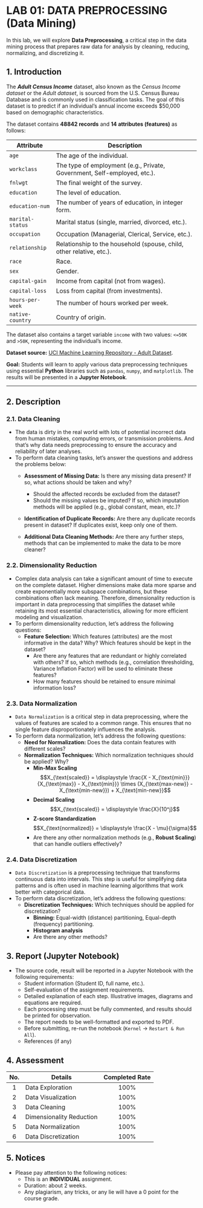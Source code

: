 # LAB 01: DATA PREPROCESSING (Data Mining)

In this lab, we will explore **Data Preprocessing**, a critical step in the data mining process that prepares raw data for analysis by cleaning, reducing, normalizing, and discretizing it.

## **1. Introduction**
The ***Adult Census Income*** dataset, also known as the *Census Income dataset* or the *Adult dataset*, is sourced from the U.S. Census Bureau Database and is commonly used in classification tasks. The goal of this dataset is to predict if an individual’s annual income exceeds $50,000 based on demographic characteristics.

The dataset contains **$48842$ records** and **$14$ attributes (features)** as follows:

| Attribute        | Description                                                                     |
|-------------------|---------------------------------------------------------------------------------|
| `age`            | The age of the individual.                                                     |
| `workclass`      | The type of employment (e.g., Private, Government, Self-employed, etc.).       |
| `fnlwgt`         | The final weight of the survey.                                                |
| `education`      | The level of education.                                                        |
| `education-num`  | The number of years of education, in integer form.                             |
| `marital-status` | Marital status (single, married, divorced, etc.).                              |
| `occupation`     | Occupation (Managerial, Clerical, Service, etc.).                              |
| `relationship`   | Relationship to the household (spouse, child, other relative, etc.).           |
| `race`           | Race.                                                                          |
| `sex`            | Gender.                                                                        |
| `capital-gain`   | Income from capital (not from wages).                                          |
| `capital-loss`   | Loss from capital (from investments).                                          |
| `hours-per-week` | The number of hours worked per week.                                           |
| `native-country` | Country of origin.                                                             |

The dataset also contains a target variable `income` with two values: `<=50K` and `>50K`, representing the individual’s income.

**Dataset source:** [UCI Machine Learning Repository - Adult Dataset](https://archive.ics.uci.edu/dataset/2/adult).

**Goal:** Students will learn to apply various data preprocessing techniques using essential **Python** libraries such as `pandas`, `numpy`, and `matplotlib`. The results will be presented in a **Jupyter Notebook**.

---

## **2. Description**
### **2.1. Data Cleaning**
* The data is dirty in the real world with lots of potential incorrect data from human mistakes, computing errors, or transmission problems. And that’s why data needs preprocessing to ensure the accuracy and reliability of later analyses.
* To perform data cleaning tasks, let’s answer the questions and address the problems below:
    * **Assessment of Missing Data:** Is there any missing data present? If so, what actions
should be taken and why?
        * Should the affected records be excluded from the dataset?
        * Should the missing values be imputed? If so, which imputation methods will be applied (e.g., global constant, mean, etc.)?

    * **Identification of Duplicate Records:** Are there any duplicate records present in dataset? If duplicates exist, keep only one of them.
    * **Additional Data Cleaning Methods:** Are there any further steps, methods that can be implemented to make the data to be more cleaner?
### **2.2. Dimensionality Reduction**
* Complex data analysis can take a significant amount of time to execute on the complete dataset. Higher dimensions make data more sparse and create exponentially more subspace combinations, but these combinations often lack meaning. Therefore, dimensionality reduction is important in data preprocessing that simplifies the dataset while retaining its most essential characteristics, allowing for more efficient modeling and visualization.
* To perform dimensionality reduction, let’s address the following questions:
    * **Feature Selection:** Which features (attributes) are the most informative in the data? Why? Which features should be kept in the dataset?
        * Are there any features that are redundant or highly correlated with others? If so, which methods (e.g., correlation thresholding, Variance Inflation Factor) will be used to eliminate these features?
        *  How many features should be retained to ensure minimal information loss?
### **2.3. Data Normalization**
* `Data Normalization` is a critical step in data preprocessing, where the values of features are scaled to a common range. This ensures that no single feature disproportionately influences the analysis.
* To perform data normalization, let’s address the following questions:
    * **Need for Normalization:**  Does the data contain features with different scales?
    * **Normalization Techniques:** Which normalization techniques should be applied? Why?
      * **Min-Max Scaling** $$X_{\text{scaled}} = \displaystyle \frac{X - X_{\text{min}}}{X_{\text{max}} - X_{\text{min}}} \times (X_{\text{max-new}} - X_{\text{min-new}}) + X_{\text{min-new}}$$
      * **Decimal Scaling** $$X_{\text{scaled}} = \displaystyle \frac{X}{10^j}$$
      * **Z-score Standardization** $$X_{\text{normalized}} = \displaystyle \frac{X - \mu}{\sigma}$$
      * Are there any other normalization methods (e.g., **Robust Scaling**) that can handle outliers effectively?
### **2.4. Data Discretization**
* `Data Discretization` is a preprocessing technique that transforms continuous data into intervals. This step is useful for simplifying data patterns and is often used in machine learning algorithms that work better with categorical data.
* To perform data discretization, let’s address the following questions:
    * **Discretization Techniques:** Which techniques should be applied for discretization?
        * **Binning:** Equal-width (distance) partitioning, Equal-depth (frequency) partitioning.
        * **Histogram analysis**
        * Are there any other methods?

## **3. Report (Jupyter Notebook)**
* The source code, result will be reported in a Jupyter Notebook with the following requirements:
    * Student information (Student ID, full name, etc.).
    * Self-evaluation of the assignment requirements.
    * Detailed explanation of each step. Illustrative images, diagrams and equations are required.
    * Each processing step must be fully commented, and results should be printed for observation.
    * The report needs to be well-formatted and exported to PDF.
    * Before submitting, re-run the notebook (`Kernel` $\to$ `Restart & Run All`).
    * References (if any)

## **4. Assessment**
| No. | Details                  | Completed Rate |
|:---:| ------------------------ |:--------------:|
|  1  | Data Exploration         |    $100\%$     |
|  2  | Data Visualization       |    $100\%$     |
|  3  | Data Cleaning            |    $100\%$     |
|  4  | Dimensionality Reduction |    $100\%$     |
|  5  | Data Normalization       |    $100\%$     |
|  6  | Data Discretization      |    $100\%$      |

## **5. Notices**
* Please pay attention to the following notices:
  * This is an **INDIVIDUAL** assignment.
  * Duration: about $2$ weeks.
  * Any plagiarism, any tricks, or any lie will have a 0 point for the course grade.